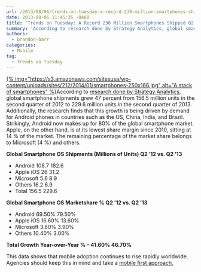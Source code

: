 ```yaml
---
url: /2013/08/06/trends-on-tuesday-a-record-230-million-smartphones-shipped-q2-2013/
date: 2013-08-06 11:45:35 -0400
title: 'Trends on Tuesday: A Record 230 Million Smartphones Shipped Q2 2013'
summary: 'According to research done by Strategy Analytics, global smartphone shipments grew 47 percent from 156.5 million units in the second quarter of 2012 to 229.6 million units in the second quarter of 2013.&nbsp; Additionally, the research finds that this growth is being driven by demand for Android phones in'
authors:
  - brandon-barr
categories:
  - Mobile
tag:
  - Trends on Tuesday
---
```


[{% img="https://s3.amazonaws.com/sitesusa/wp-content/uploads/sites/212/2014/01/smartphones-250x166.jpg" alt="A stack of smartphones" %}](https://s3.amazonaws.com/sitesusa/wp-content/uploads/sites/212/2014/01/smartphones.jpg)According to [research done by Strategy Analytics](http://blogs.strategyanalytics.com/WSS/post/2013/08/01/Strategy-Analytics-Android-Captures-Record-80-Percent-Share-of-Global-Smartphone-Shipments-in-Q2-2013.aspx), global smartphone shipments grew 47 percent from 156.5 million units in the second quarter of 2012 to 229.6 million units in the second quarter of 2013. Additionally, the research finds that this growth is being driven by demand for Android phones in countries such as the US, China, India, and Brazil. Strikingly, Android now makes up for 80% of the global smartphone market. Apple, on the other hand, is at its lowest share margin since 2010, sitting at 14 % of the market. The remaining percentage of the market share belongs to Microsoft (4 %) and others.

**Global Smartphone OS Shipments (Millions of Units) **Q2 &#8217;12  vs. Q2 &#8217;13****

  * Android    108.7  182.6
  * Apple iOS   26       31.2
  * Microsoft   5.6      8.9
  * Others      16.2      6.9
  * Total      156.5    229.6

**Global Smartphone OS Marketshare %  Q2 &#8217;12  vs.  Q2 &#8217;13**

  * Android    69.50%  79.50%
  * Apple iOS   16.60%  13.60%
  * Microsoft   3.60%   3.90%
  * Others      10.40%  3.00%

**Total Growth Year-over-Year %  &#8211;  41.60%    46.70%**

This data shows that mobile adoption continues to rise rapidly worldwide.  Agencies should keep this in mind and take a [mobile first approach.](https://www.WHATEVER/2013/09/30/mobile-first/ "Mobile First")